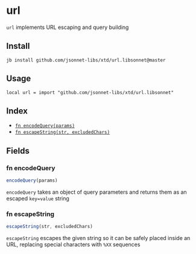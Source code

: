 # url

`url` implements URL escaping and query building

## Install

```
jb install github.com/jsonnet-libs/xtd/url.libsonnet@master
```

## Usage

```jsonnet
local url = import "github.com/jsonnet-libs/xtd/url.libsonnet"
```

## Index

* [`fn encodeQuery(params)`](#fn-encodequery)
* [`fn escapeString(str, excludedChars)`](#fn-escapestring)

## Fields

### fn encodeQuery

```ts
encodeQuery(params)
```

`encodeQuery` takes an object of query parameters and returns them as an escaped `key=value` string

### fn escapeString

```ts
escapeString(str, excludedChars)
```

`escapeString` escapes the given string so it can be safely placed inside an URL, replacing special characters with `%XX` sequences
